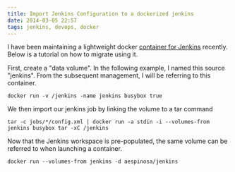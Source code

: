 ```yaml
---
title: Import Jenkins Configuration to a dockerized jenkins
date: 2014-03-05 22:57
tags: jenkins, devops, docker
---
```


I have been maintaining a lightweight docker [container for
Jenkins](https://index.docker.io/u/aespinosa/jenkins/) recently.
Below is a tutorial on how to migrate using it.

First, create a "data volume".  In the following example, I named this source
"jenkins".  From the subsequent management, I will be referring to this
container.

```
docker run -v /jenkins -name jenkins busybox true
```

We then import our jenkins job by linking the volume to a tar command

```
tar -c jobs/*/config.xml | docker run -a stdin -i --volumes-from jenkins busybox tar -xC /jenkins
```

Now that the Jenkins workspace is pre-populated, the same volume can be referred
to when launching a container.

```
docker run --volumes-from jenkins -d aespinosa/jenkins
```
